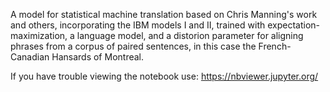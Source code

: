 A model for statistical machine translation based on Chris Manning's work and others, incorporating the IBM models I and II, trained with expectation-maximization, a language model, and a distorion parameter for aligning phrases from a corpus of paired sentences, in this case the French-Canadian Hansards of Montreal.   

If you have trouble viewing the notebook use: https://nbviewer.jupyter.org/
